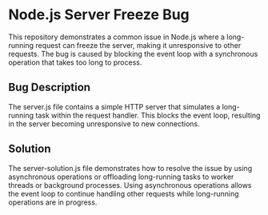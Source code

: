 # Node.js Server Freeze Bug

This repository demonstrates a common issue in Node.js where a long-running request can freeze the server, making it unresponsive to other requests. The bug is caused by blocking the event loop with a synchronous operation that takes too long to process.

## Bug Description

The server.js file contains a simple HTTP server that simulates a long-running task within the request handler. This blocks the event loop, resulting in the server becoming unresponsive to new connections.

## Solution

The server-solution.js file demonstrates how to resolve the issue by using asynchronous operations or offloading long-running tasks to worker threads or background processes. Using asynchronous operations allows the event loop to continue handling other requests while long-running operations are in progress.
